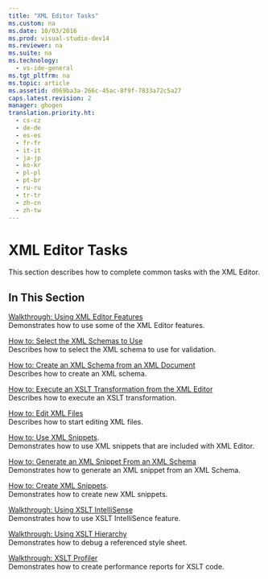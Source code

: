 ```yaml
---
title: "XML Editor Tasks"
ms.custom: na
ms.date: 10/03/2016
ms.prod: visual-studio-dev14
ms.reviewer: na
ms.suite: na
ms.technology: 
  - vs-ide-general
ms.tgt_pltfrm: na
ms.topic: article
ms.assetid: d069ba3a-266c-45ac-8f9f-7833a72c5a27
caps.latest.revision: 2
manager: ghogen
translation.priority.ht: 
  - cs-cz
  - de-de
  - es-es
  - fr-fr
  - it-it
  - ja-jp
  - ko-kr
  - pl-pl
  - pt-br
  - ru-ru
  - tr-tr
  - zh-cn
  - zh-tw
---
```

# XML Editor Tasks
This section describes how to complete common tasks with the XML Editor.  
  
## In This Section  
 [Walkthrough: Using XML Editor Features](../VS_IDE/Walkthrough--Using-XML-Editor-Features.md)  
 Demonstrates how to use some of the XML Editor features.  
  
 [How to: Select the XML Schemas to Use](../VS_IDE/How-to--Select-the-XML-Schemas-to-Use.md)  
 Describes how to select the XML schema to use for validation.  
  
 [How to: Create an XML Schema from an XML Document](../VS_IDE/How-to--Create-an-XML-Schema-from-an-XML-Document.md)  
 Describes how to create an XML schema.  
  
 [How to: Execute an XSLT Transformation from the XML Editor](../VS_IDE/How-to--Execute-an-XSLT-Transformation-from-the-XML-Editor.md)  
 Describes how to execute an XSLT transformation.  
  
 [How to: Edit XML Files](../VS_IDE/How-to--Edit-XML-Files.md)  
 Describes how to start editing XML files.  
  
 [How to: Use XML Snippets](../VS_IDE/How-to--Use-XML-Snippets.md).  
 Demonstrates how to use XML snippets that are included with XML Editor.  
  
 [How to: Generate an XML Snippet From an XML Schema](../VS_IDE/How-to--Generate-an-XML-Snippet-From-an-XML-Schema.md)  
 Demonstrates how to generate an XML snippet from an XML Schema.  
  
 [How to: Create XML Snippets](../VS_IDE/How-to--Create-XML-Snippets.md).  
 Demonstrates how to create new XML snippets.  
  
 [Walkthrough: Using XSLT IntelliSense](../VS_IDE/Walkthrough--Using-XSLT-IntelliSense.md)  
 Demonstrates how to use XSLT IntelliSence feature.  
  
 [Walkthrough: Using XSLT Hierarchy](../VS_IDE/Walkthrough--Using-XSLT-Hierarchy.md)  
 Demonstrates how to debug a referenced style sheet.  
  
 [Walkthrough: XSLT Profiler](../VS_IDE/Walkthrough--XSLT-Profiler.md)  
 Demonstrates how to create performance reports for XSLT code.
